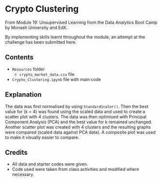 # Crypto Clustering

From Module 19: Unsupervised Learning from the Data Analytics Boot Camp by Monash University and EdX.

By implementing skills learnt throughout the module, an attempt at the challenge has been submitted here.

## Contents

- `Resources` folder
  - `crypto_market_data.csv` file
- `Crypto_Clustering.ipynb` file with main code

## Explanation

The data was first normalised by using `StandardScaler()`. Then the best value for  (k = 4) was found using the scaled data and used to create a scatter plot with 4 clusters. The data was then optimised with Principal Component Analysis (PCA) and the best value for k remained unchanged. Another scatter plot was created with 4 clusters and the resulting graphs were compared (scaled data against PCA data). A composite plot was used to make it visually easier to compare.

## Credits

- All data and starter codes were given.
- Code used were taken from class activities and modified where necessary.
